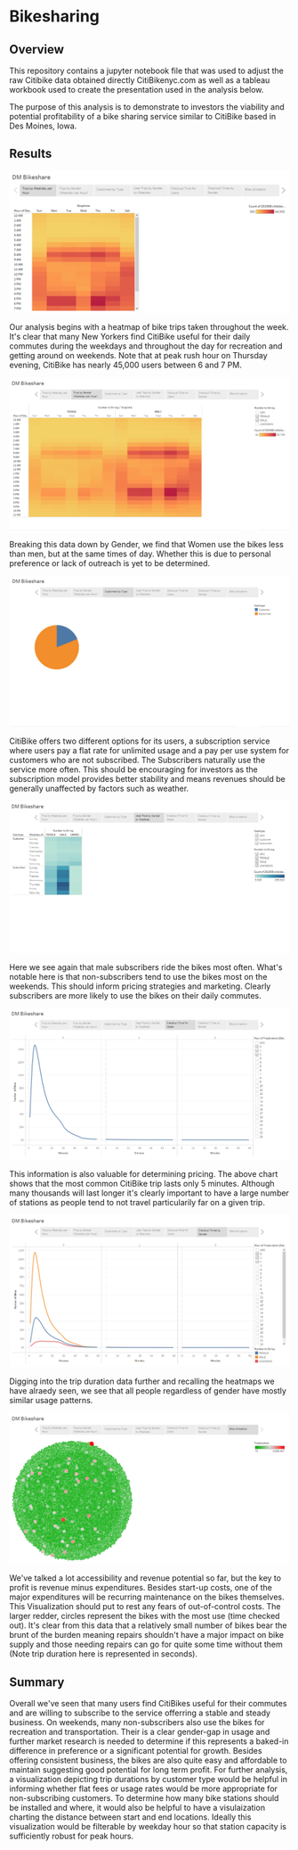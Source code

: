 # Bikesharing

## Overview

This repository contains a jupyter notebook file that was used to adjust the raw Citibike data obtained directly CitiBikenyc.com as well as a tableau workbook used to create the presentation used in the analysis below.

The purpose of this analysis is to demonstrate to investors the viability and potential profitability of a bike sharing service similar to CitiBike based in Des Moines, Iowa.

## Results

![Trips by Weekday per Hour](https://github.com/deklund76/bikesharing/blob/main/resources/Trips%20by%20Weekday%20per%20Hour.png)

Our analysis begins with a heatmap of bike trips taken throughout the week. It's clear that many New Yorkers find CitiBike useful for their daily commutes during the weekdays and throughout the day for recreation and getting around on weekends. Note that at peak rush hour on Thursday evening, CitiBike has nearly 45,000 users between 6 and 7 PM.

![Trips by Gender (Weekday per Hour)](https://github.com/deklund76/bikesharing/blob/main/resources/Trips%20by%20Gender%20(Weekday%20per%20Hour).png)

Breaking this data down by Gender, we find that Women use the bikes less than men, but at the same times of day. Whether this is due to personal preference or lack of outreach is yet to be determined.

![Customers by Type](https://github.com/deklund76/bikesharing/blob/main/resources/Customers%20by%20Type.png)

CitiBike offers two different options for its users, a subscription service where users pay a flat rate for unlimited usage and a pay per use system for customers who are not subscribed. The Subscribers naturally use the service more often. This should be encouraging for investors as the subscription model provides better stability and means revenues should be generally unaffected by factors such as weather.

![User Trips by Gender by Weekday](https://github.com/deklund76/bikesharing/blob/main/resources/User%20Trips%20by%20Gender%20by%20Weekday.png)

Here we see again that male subscribers ride the bikes most often. What's notable here is that non-subscribers tend to use the bikes most on the weekends. This should inform pricing strategies and marketing. Clearly subscribers are more likely to use the bikes on their daily commutes.

![Checkout Time for Users](https://github.com/deklund76/bikesharing/blob/main/resources/Checkout%20time%20for%20Users.png)

This information is also valuable for determining pricing. The above chart shows that the most common CitiBike trip lasts only 5 minutes. Although many thousands will last longer it's clearly important to have a large number of stations as people tend to not travel particularily far on a given trip.

![Checkout Times by Gender](https://github.com/deklund76/bikesharing/blob/main/resources/Checkout%20times%20by%20Gender.png)

Digging into the trip duration data further and recalling the heatmaps we have alraedy seen, we see that all people regardless of gender have mostly similar usage patterns.

![Bike Utilization](https://github.com/deklund76/bikesharing/blob/main/resources/Bike%20Utilization.png)

We've talked a lot accessibility and revenue potential so far, but the key to profit is revenue minus expenditures. Besides start-up costs, one of the major expenditures will be recurring maintenance on the bikes themselves. This Visualization should put to rest any fears of out-of-control costs. The larger redder, circles represent the bikes with the most use (time checked out). It's clear from this data that a relatively small number of bikes bear the brunt of the burden meaning repairs shouldn't have a major impact on bike supply and those needing repairs can go for quite some time without them (Note trip duration here is represented in seconds).

## Summary

Overall we've seen that many users find CitiBikes useful for their commutes and are willing to subscribe to the service offerring a stable and steady business. On weekends, many non-subscribers also use the bikes for recreation and transportation. Their is a clear gender-gap in usage and further market research is needed to determine if this represents a baked-in difference in preference or a significant potential for growth. Besides offering consistent business, the bikes are also quite easy and affordable to maintain suggesting good potential for long term profit. For further analysis, a visualization depicting trip durations by customer type would be helpful in informing whether flat fees or usage rates would be more appropriate for non-subscribing customers. To determine how many bike stations should be installed and where, it would also be helpful to have a visulaization charting the distance between start and end locations. Ideally this visualization would be filterable by weekday hour so that station capacity is sufficiently robust for peak hours.
